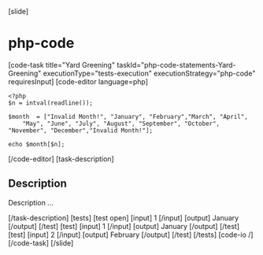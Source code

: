 [slide]
# php-code

[code-task title="Yard Greening" taskId="php-code-statements-Yard-Greening" executionType="tests-execution" executionStrategy="php-code" requiresInput]
[code-editor language=php]
```
<?php
$n = intval(readline());

$month  = ["Invalid Month!", "January", "February","March", "April",
    "May", "June", "July", "August", "September", "October", "November", "December","Invalid Month!"];

echo $month[$n];
```
[/code-editor]
[task-description]
## Description
Description ...

[/task-description]
[tests]
[test open]
[input]
1
[/input]
[output]
January
[/output]
[/test]
[test]
[input]
1
[/input]
[output]
January
[/output]
[/test]
[test]
[input]
2
[/input]
[output]
February
[/output]
[/test]
[/tests]
[code-io /]
[/code-task]
[/slide]
